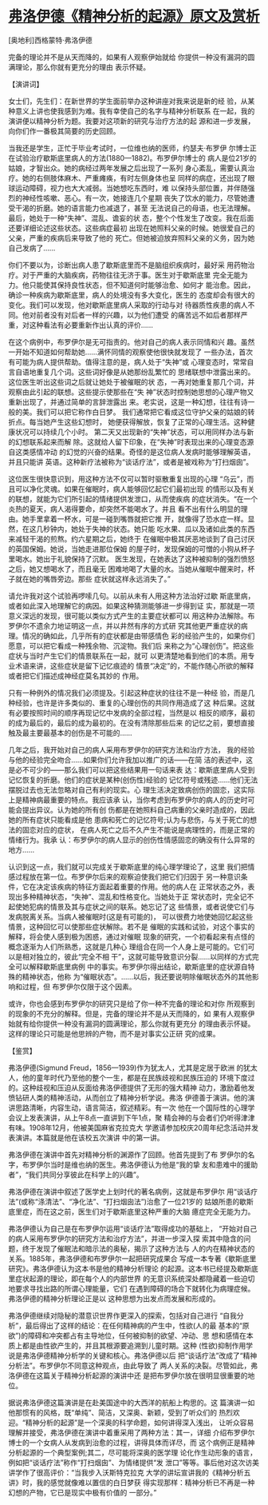 # [弗洛伊德《精神分析的起源》原文及赏析](https://www.vrrw.net/wx/14799.html)

[奥地利]西格蒙特·弗洛伊德

完备的理论并不是从天而降的，如果有人观察伊始就给 你提供一种没有漏洞的圆满理论，那么你就有更充分的理由 表示怀疑。

【演讲词】

女士们，先生们：在新世界的学生面前举办这种讲座对我来说是新的经 验，从某种意义上讲也使我感到为难。我有幸使自己的名字与精神分析联系 在一起，我的演讲便以精神分析为题。我要对这项新的研究与治疗方法的起 源和进一步发展，向你们作一番极其简要的历史回顾。

当我还是学生，正忙于毕业考试时，一位维也纳的医师，约瑟夫·布罗伊 尔博士正在试验治疗歇斯底里病人的方法(1880—1882)。布罗伊尔博士的 病人是位21岁的姑娘，才智出众。她的病经过两年发展之后出现了一系列 身心紊乱，需要认真治疗。她的右侧肢体麻木、严重瘫痪，有时左侧身体也呈 同样的病症，还出现了眼球运动障碍，视力也大大减弱。当她想吃东西时，难 以保持头部位置，并伴随强烈的神经性咳嗽、恶心。有一次，她接连几个星期 丧失了饮水的能力，尽管她遭受干渴的折磨。她的语言能力也减退了，甚至 无法说自己的母语，也无法理解。最后，她处于一种“失神”、混乱、谵妄的状 态，整个个性发生了改变。我在后面还要详细论述这些状态。这些病症最初 出现在她照料父亲的时候。她很爱自己的父亲，严重的疾病后来导致了他的 死亡。但她被迫放弃照料父亲的义务，因为她自己发病了……

你们不要以为，诊断出病人患了歇斯底里而不是脑组织疾病时，最好采 用药物治疗。对于严重的大脑疾病，药物往往无济于事。医生对于歇斯底里 完全无能为力。他只能使其保持良性状态，但不知道何时能够治愈、如何才 能治愈。因此，确诊一种疾病为歇斯底里，病人的处境没有多大变化，医生的 态度却会有很大的变化。我们可以发现，他对歇斯底里病人采取的行动与对 待器质性疾患的病人不同。他对前者没有对后者一样的兴趣，以为他们遭受 的痛苦远不如后者那样严重，对这种看法有必要重新作出认真的评价……

在这个病例中，布罗伊尔是无可指责的。他对自己的病人表示同情和兴 趣。虽然一开始不知道如何帮助她……满怀同情的观察使他很快就发现了 一些办法，首次有可能为病人提供帮助。值得注意的是，病人处于“失神”或 心理变态时，常常自言自语地重复几个词。这些词好像是从她那纷乱繁忙的 思绪联想中泄露出来的。这位医生听出这些词之后就让她处于被催眠的状 态，一再对她重复那几个词，并观察由此引起的联想。这些提示使那些在“失 神”状态时控制她思想的心理产物又重新出现了，并通过简单的言辞泄露出 来。老实说，这是一种幻想，往往有诗一般的美。我们可以把它称作白日梦。 我们通常把它看成这位守护父亲的姑娘的转折点。每当她产生这些幻想时， 她便获得解放，恢复了正常的心理生活。这种健康状况可以持续几个小时。 第二天又出现新的“失神”状态，可以用同样办法与新的幻想联系起来而解 除。这就给人留下印象，在“失神”时表现出来的心理变态源自这类感情冲动 的幻觉的兴奋的结果。奇怪的是这位病人发病时能够理解英语，并且只能讲 英语。这种新疗法被称为“谈话疗法”，或者是被戏称为“打扫烟囱”。



这位医生很快意识到，用这种方法不仅可以暂时驱散重复出现的心理 “乌云”，而且可以净化灵魂。如果在催眠时，病人能够回忆起它们最初出现 的情形以及有关的联想，就能为它们所引起的情绪提供发泄口，从而使疾病 的症状消失。“在一个炎热的夏天，病人渴得要命，却突然不能喝水了。并且 看不出有什么明显的理由。她手里拿着一杯水，可是一碰到嘴唇就把它推 开，就像得了恐水症一样。显然，在这几秒钟内，她处于失神的状态。她只能 吃水果、瓜以及诸如此类的东西来减轻干渴的煎熬。约六星期之后，她终于 在催眠中极其厌恶地谈到了自己讨厌的英国保姆。她说，当她走进那位保姆 的屋子时，发现保姆的可憎的小狗从杯子里喝水。她出于礼貌保持了沉默。 医生发现，在她表达了这种被抑制的强烈愤怒之后，她又想喝水了，而且毫无 困难地喝了大量的水。当她从催眠中醒来时，杯子就在她的嘴唇旁边。那些 症状就这样永远消失了。”

请允许我对这个试验再啰嗦几句。以前从未有人用这种方法治好过歇 斯底里病，或者如此深入地理解它的病因。如果这种猜测能够进一步得到证 实，那就是一项意义深远的发现，很可能以类似方式产生的主要症状都可以 用这种办法解除。布罗伊尔不遗余力地证明这一点，并以井然有序的方式研 究其他更严重症状的病理。情况的确如此，几乎所有的症状都是由带感情色 彩的经验产生的，如果你们愿意，可以把它看成一种残余物、沉淀物。我们后 来称之为“心理创伤”。把这些症状与当时产生它们的情景联系在一起，就可 以更清楚地看到他们的本质。用专业术语来讲，这些症状是留下记忆痕迹的 情景“决定”的，不能作随心所欲的解释或者把它们描述成神经症莫名其妙的 作用。

只有一种例外的情况我们必须提及。引起这种症状的往往不是一种经 验，而是几种经验，也许是许多类似的、重复的心理创伤的共同作用造成了这 种后果。这就有必要按照时间的顺序再现记忆中发病的全部过程，当然是以 相反的顺序，最初的成为最后的，最后的成为最初的。在没有清除那些后来 的记忆之前，要想直接触及最主要最基本的创伤是不可能的……

几年之后，我开始对自己的病人采用布罗伊尔的研究方法和治疗方法， 我的经验与他的经验完全吻合……如果你们允许我加以推广的话——在简 洁的表述中，这是必不可少的——那么我们可以把这些结果用一句话来表 达：歇斯底里病人受到记忆恢复的折磨。他们的症状是某种(创伤性)经验的 记忆符号或残迹……他们无法摆脱过去也无法忽略对自己有利的现实。心 理生活决定致病创伤的固恋，这实际上是精神病最重要的特点。我应该承 认，当你考虑到布罗伊尔的病人的历史时可能会提出异议。认为她的所有创 伤都是在她照料自己病重的父亲时造成的，因此她的所有症状只能看成是他 患病和死亡的记忆符号;认为与悲伤，与关于死亡的想法的固恋对应的症状， 在病人死亡之后不久产生不能说是病理性的，而是正常的情绪行为。我承 认：布罗伊尔的病人显示的创伤性情感固恋的确没有什么异常的地方……

认识到这一点，我们就可以完成关于歇斯底里的纯心理学理论了，这里 我们把情感过程放在第一位。布罗伊尔后来的观察迫使我们把它们归因于 另一种意识条件，它在决定该疾病的特征方面起着重要的作用。他的病人在 正常状态之外，表现出多种精神状态，“失神”、混乱和性格变化。当她处于正 常状态时，完全记不起使她犯病的情景及其与症状之间的联系。她忘记了这 些情景，或者说使它们与发病脱离关系。当病人被催眠时(这是有可能的)， 可以很费力地使她回忆起这些情景，这种回忆可以使那些症状解除。若不是 催眠的实践和试验，对这个事实的解释，将会使人感到极为困惑，通过对催眠 现象的研究，一个初看起来有点怪的概念逐渐为人们所熟悉，这就是几种心 理组合在同一个人身上是可能的。它们可以是相对独立的，彼此“完全不相 干”，这就可能导致意识分裂……以同样的方式完全可以解释歇斯底里病例 中的事实。布罗伊尔得出结论，歇斯底里的症状源自特殊的精神状态，他称 为“催眠状态”。……以后，我还要说明除催眠状态外的其他影响和过程，但 布罗伊尔仅限于这个因素。

或许，你也会感到布罗伊尔的研究只是给了你一种不完备的理论和对你 所观察到的现象的不充分的解释。但是，完备的理论并不是从天而降的，如 果有人观察伊始就有给你提供一种没有漏洞的圆满理论，那么你就有更充分 的理由表示怀疑。这样的理论只可能是他思辨的产物，而不是对事实公正研 究的成果。

【鉴赏】

弗洛伊德(Sigmund Freud，1856—1939)作为犹太人，尤其是定居于欧洲 的犹太人，他的童年时代乃至他的整个一生，都是在民族歧视和民族压迫的 环境下度过的。这种歧视和压迫从反面给弗洛伊德提供了无形的强大精神 动力，激励着他发愤钻研人类的精神活动，从而创立了精神分析学说。弗洛 伊德善于演讲。他的演讲思路清晰，内容生动，语言简洁，叙述精彩。有一次 他在一个国际性的心理学会议上发表演讲，从上午8点一直讲到下午1点，聚 精会神的与会者们仍听得津津有味。1908年12月，他被美国麻省克拉克大 学邀请参加校庆20周年纪念活动并发表演讲。本篇就是他在该校五次演讲 中的第一讲。

弗洛伊德在演讲中首先对精神分析的渊源作了回顾。他首先提到了布 罗伊尔的名字，布罗伊尔当时是维也纳的医生。弗洛伊德认为他是“我的挚 友和患难中的援助者”，“我们共同分享彼此在科学上的兴趣”。

弗洛伊德在演讲中叙述了医学史上划时代的著名病例，这就是布罗伊尔 用“谈话疗法”(或称“涤清法”、“净化法”、“打扫烟囱法”)治愈了一位21岁的 姑娘所患的歇斯底里症，而在这之前，医生们对于歇斯底里这种严重的大脑 癔症完全无能为力。

弗洛伊德认为自己是在布罗伊尔运用“谈话疗法”取得成功的基础上， “开始对自己的病人采用布罗伊尔的研究方法和治疗方法”，并进一步深入探 索其中隐含的问题，终于发现了催眠法和暗示法的奥秘，揭示了这种方法与 人的内在精神状态的关系。1885年，弗洛伊德和布罗伊尔一起把研究成果合 写成一本专著《歇斯底里研究》。弗洛伊德认为这本书是他的精神分析理论 的起源。这本书已经提及歇斯底里症状起源的理论，即在每个人的内部世界 的无意识系统深处都隐藏着一些迫切地要求寻找出路的所谓心理能量，它们 在遇到障碍的场合下就转化为病理症候。弗洛伊德的精神分析理论正是以 这种思想为出发点而发展和形成的。

弗洛伊德继续对隐秘的潜意识世界作更深入的探索，包括对自己进行 “自我分析”，最后得出了这样的结论：在任何精神病的产生中，性欲(人的最 基本的“原欲”)的障碍和冲突都占有主导地位，任何被抑制的欲望、冲动、思 想和感情在本质上都是由性欲产生的，并且其根源要追溯到儿童时期。这种 (性欲)抑制作用学说是弗洛伊德精神分析学的关键和核心。弗洛伊德以后 把“谈话疗法”改成了“精神分析法”。布罗伊尔不同意这种观点，由此导致了 两人关系的决裂。尽管如此，弗洛伊德在这篇关于精神分析起源的演讲中还 是把布罗伊尔放在很明显很重要的地位。

据说弗洛伊德这篇演讲是在赴美国途中的大西洋的航船上构思的。这 篇演讲一如他那惯有的风格，既“单纯”、简洁，又深奥、新颖，受到了听众们的 热烈欢迎。“精神分析的起源”是一个深奥的科学命题，如何讲得深入浅出， 让听众容易理解并接受，弗洛伊德在演讲中着重采用了两种方法：其一，详细 介绍布罗伊尔博士的一个女病人从发病到治愈的过程，讲得具体而详尽，而 这个病例正是精神分析起源的一个典型案例;其二，尽可能将深奥的医学理 论化作生动形象的语言，例如把“谈话疗法”称作“打扫烟囱”、为情绪提供“发 泄口”等等。事后他对这次访美讲学作了很高评价：“当我步入沃斯特克拉克 大学的讲坛宣讲我的《精神分析五讲》时，我的感觉就像难以置信的白日梦获 得实现那样：精神分析已不再是一种幻想的产物，它已是现实中极有价值的 一部分。”

